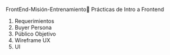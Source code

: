 FrontEnd-Misión-Entrenamiento🚀
Prácticas de Intro a Frontend

1. Requerimientos
2. Buyer Persona
3. Público Objetivo
4. Wireframe UX
5. UI
